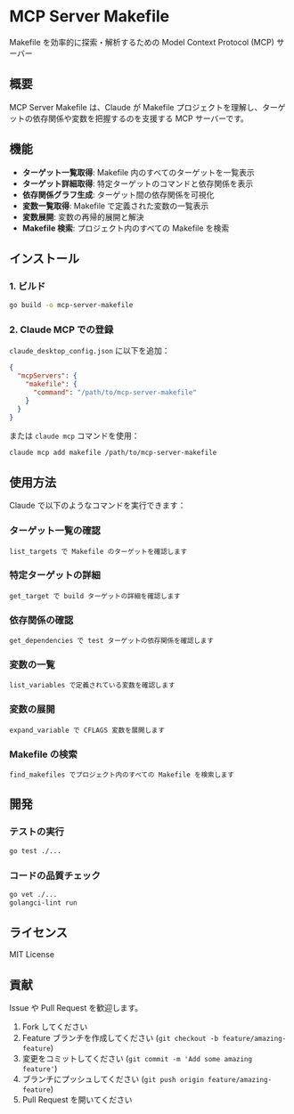 # MCP Server Makefile

Makefile を効率的に探索・解析するための Model Context Protocol (MCP) サーバー

## 概要

MCP Server Makefile は、Claude が Makefile プロジェクトを理解し、ターゲットの依存関係や変数を把握するのを支援する MCP サーバーです。

## 機能

- **ターゲット一覧取得**: Makefile 内のすべてのターゲットを一覧表示
- **ターゲット詳細取得**: 特定ターゲットのコマンドと依存関係を表示
- **依存関係グラフ生成**: ターゲット間の依存関係を可視化
- **変数一覧取得**: Makefile で定義された変数の一覧表示
- **変数展開**: 変数の再帰的展開と解決
- **Makefile 検索**: プロジェクト内のすべての Makefile を検索

## インストール

### 1. ビルド

```bash
go build -o mcp-server-makefile
```

### 2. Claude MCP での登録

`claude_desktop_config.json` に以下を追加：

```json
{
  "mcpServers": {
    "makefile": {
      "command": "/path/to/mcp-server-makefile"
    }
  }
}
```

または `claude mcp` コマンドを使用：

```bash
claude mcp add makefile /path/to/mcp-server-makefile
```

## 使用方法

Claude で以下のようなコマンドを実行できます：

### ターゲット一覧の確認
```
list_targets で Makefile のターゲットを確認します
```

### 特定ターゲットの詳細
```
get_target で build ターゲットの詳細を確認します
```

### 依存関係の確認
```
get_dependencies で test ターゲットの依存関係を確認します
```

### 変数の一覧
```
list_variables で定義されている変数を確認します
```

### 変数の展開
```
expand_variable で CFLAGS 変数を展開します
```

### Makefile の検索
```
find_makefiles でプロジェクト内のすべての Makefile を検索します
```

## 開発

### テストの実行

```bash
go test ./...
```

### コードの品質チェック

```bash
go vet ./...
golangci-lint run
```

## ライセンス

MIT License

## 貢献

Issue や Pull Request を歓迎します。

1. Fork してください
2. Feature ブランチを作成してください (`git checkout -b feature/amazing-feature`)
3. 変更をコミットしてください (`git commit -m 'Add some amazing feature'`)
4. ブランチにプッシュしてください (`git push origin feature/amazing-feature`)
5. Pull Request を開いてください